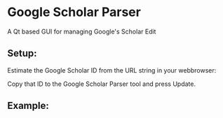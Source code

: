 # Google Scholar Parser
A Qt based GUI for managing Google's Scholar Edit

## Setup:

Estimate the Google Scholar ID from the URL string in your webbrowser:

Copy that ID to the Google Scholar Parser tool and press Update.

## Example:


